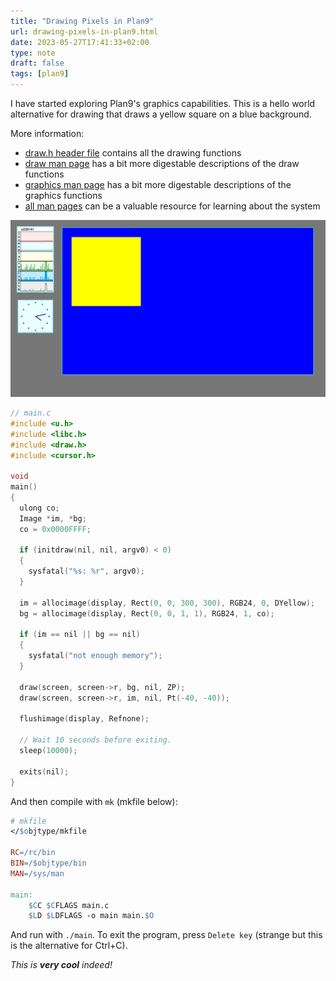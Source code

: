 ```yaml
---
title: "Drawing Pixels in Plan9"
url: drawing-pixels-in-plan9.html
date: 2023-05-27T17:41:33+02:00
type: note
draft: false
tags: [plan9]
---
```


I have started exploring Plan9's graphics capabilities. This is a hello world
alternative for drawing that draws a yellow square on a blue background.

More information:

- [draw.h header file](https://github.com/0intro/plan9/blob/main/sys/include/draw.h)
  contains all the drawing functions
- [draw man page](https://9fans.github.io/plan9port/man/man3/draw.html)
  has a bit more digestable descriptions of the draw functions
- [graphics man page](https://9fans.github.io/plan9port/man/man3/graphics.html)
  has a bit more digestable descriptions of the graphics functions
- [all man pages](https://9fans.github.io/plan9port/man/man3/)
  can be a valuable resource for learning about the system

![Plan9 Howdy World!](/assets/notes/plan9-pixels.png)

```c
// main.c
#include <u.h>
#include <libc.h>
#include <draw.h>
#include <cursor.h>

void
main()
{
  ulong co;
  Image *im, *bg;
  co = 0x0000FFFF;

  if (initdraw(nil, nil, argv0) < 0)
  {
    sysfatal("%s: %r", argv0);
  }

  im = allocimage(display, Rect(0, 0, 300, 300), RGB24, 0, DYellow);
  bg = allocimage(display, Rect(0, 0, 1, 1), RGB24, 1, co);

  if (im == nil || bg == nil)
  {
    sysfatal("not enough memory");
  }

  draw(screen, screen->r, bg, nil, ZP);
  draw(screen, screen->r, im, nil, Pt(-40, -40));

  flushimage(display, Refnone);

  // Wait 10 seconds before exiting.
  sleep(10000);

  exits(nil);
}
```

And then compile with `mk` (mkfile below):

```makefile
# mkfile
</$objtype/mkfile

RC=/rc/bin
BIN=/$objtype/bin
MAN=/sys/man

main:
	$CC $CFLAGS main.c
	$LD $LDFLAGS -o main main.$O
```

And run with `./main`. To exit the program, press `Delete key` (strange but this
is the alternative for Ctrl+C).

*This is **very cool** indeed!*
